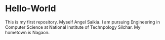 # Hello-World
This is my first repository.
Myself Angel Saikia.
I am pursuing Engineering in Computer Science at National Institute of Technpology Silchar.
My hometown is Nagaon.
